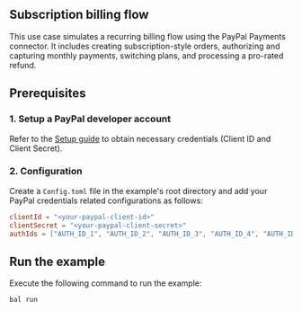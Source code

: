 ## Subscription billing flow

This use case simulates a recurring billing flow using the PayPal Payments connector. It includes creating subscription-style orders, authorizing and capturing monthly payments, switching plans, and processing a pro-rated refund.

## Prerequisites

### 1. Setup a PayPal developer account

Refer to the [Setup guide](https://developer.paypal.com/docs/api/overview/) to obtain necessary credentials (Client ID and Client Secret).

### 2. Configuration

Create a `Config.toml` file in the example's root directory and add your PayPal credentials related configurations as follows:

```toml
clientId = "<your-paypal-client-id>"
clientSecret = "<your-paypal-client-secret>"
authIds = ["AUTH_ID_1", "AUTH_ID_2", "AUTH_ID_3", "AUTH_ID_4", "AUTH_ID_5]
```

## Run the example

Execute the following command to run the example:

```bash
bal run
```

